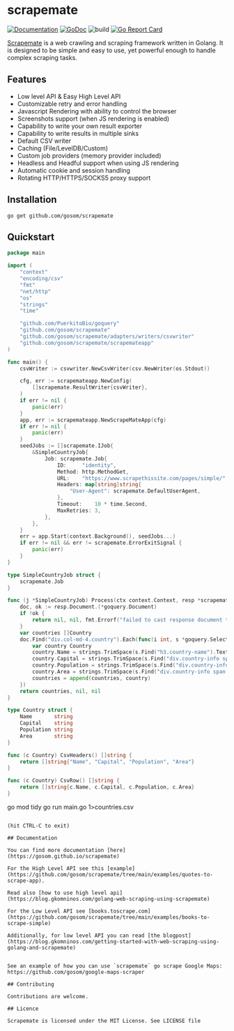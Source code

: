 # scrapemate
[![Documentation](https://img.shields.io/badge/Documentation-Read%20Here-blue)](https://gosom.github.io/scrapemate)
[![GoDoc](https://godoc.org/github.com/gosom/scrapemate?status.svg)](https://godoc.org/github.com/gosom/scrapemate)
![build](https://github.com/gosom/scrapemate/actions/workflows/build.yml/badge.svg)
[![Go Report Card](https://goreportcard.com/badge/github.com/gosom/scrapemate)](https://goreportcard.com/report/github.com/gosom/scrapemate)

[Scrapemate](https://gosom.github.io/scrapemate) is a web crawling and scraping framework written in Golang. It is designed to be simple and easy to use, yet powerful enough to handle complex scraping tasks.


## Features

- Low level API & Easy High Level API
- Customizable retry and error handling
- Javascript Rendering with ability to control the browser
- Screenshots support (when JS rendering is enabled)
- Capability to write your own result exporter
- Capability to write results in multiple sinks
- Default CSV writer
- Caching (File/LevelDB/Custom)
- Custom job providers (memory provider included)
- Headless and Headful support when using JS rendering
- Automatic cookie and session handling
- Rotating HTTP/HTTPS/SOCKS5 proxy support


## Installation

```
go get github.com/gosom/scrapemate
```

## Quickstart


```go
package main

import (
	"context"
	"encoding/csv"
	"fmt"
	"net/http"
	"os"
	"strings"
	"time"

	"github.com/PuerkitoBio/goquery"
	"github.com/gosom/scrapemate"
	"github.com/gosom/scrapemate/adapters/writers/csvwriter"
	"github.com/gosom/scrapemate/scrapemateapp"
)

func main() {
	csvWriter := csvwriter.NewCsvWriter(csv.NewWriter(os.Stdout))

	cfg, err := scrapemateapp.NewConfig(
		[]scrapemate.ResultWriter{csvWriter},
	)
	if err != nil {
		panic(err)
	}
	app, err := scrapemateapp.NewScrapeMateApp(cfg)
	if err != nil {
		panic(err)
	}
	seedJobs := []scrapemate.IJob{
		&SimpleCountryJob{
			Job: scrapemate.Job{
				ID:     "identity",
				Method: http.MethodGet,
				URL:    "https://www.scrapethissite.com/pages/simple/",
				Headers: map[string]string{
					"User-Agent": scrapemate.DefaultUserAgent,
				},
				Timeout:    10 * time.Second,
				MaxRetries: 3,
			},
		},
	}
	err = app.Start(context.Background(), seedJobs...)
	if err != nil && err != scrapemate.ErrorExitSignal {
		panic(err)
	}
}

type SimpleCountryJob struct {
	scrapemate.Job
}

func (j *SimpleCountryJob) Process(ctx context.Context, resp *scrapemate.Response) (any, []scrapemate.IJob, error) {
	doc, ok := resp.Document.(*goquery.Document)
	if !ok {
		return nil, nil, fmt.Errorf("failed to cast response document to goquery document")
	}
	var countries []Country
	doc.Find("div.col-md-4.country").Each(func(i int, s *goquery.Selection) {
		var country Country
		country.Name = strings.TrimSpace(s.Find("h3.country-name").Text())
		country.Capital = strings.TrimSpace(s.Find("div.country-info span.country-capital").Text())
		country.Population = strings.TrimSpace(s.Find("div.country-info span.country-population").Text())
		country.Area = strings.TrimSpace(s.Find("div.country-info span.country-area").Text())
		countries = append(countries, country)
	})
	return countries, nil, nil
}

type Country struct {
	Name       string
	Capital    string
	Population string
	Area       string
}

func (c Country) CsvHeaders() []string {
	return []string{"Name", "Capital", "Population", "Area"}
}

func (c Country) CsvRow() []string {
	return []string{c.Name, c.Capital, c.Population, c.Area}
}

```
go mod tidy
go run main.go 1>countries.csv
```

(hit CTRL-C to exit)

## Documentation

You can find more documentation [here](https://gosom.github.io/scrapemate)

For the High Level API see this [example](https://github.com/gosom/scrapemate/tree/main/examples/quotes-to-scrape-app).

Read also [how to use high level api](https://blog.gkomninos.com/golang-web-scraping-using-scrapemate)

For the Low Level API see [books.toscrape.com](https://github.com/gosom/scrapemate/tree/main/examples/books-to-scrape-simple)

Additionally, for low level API you can read [the blogpost](https://blog.gkomninos.com/getting-started-with-web-scraping-using-golang-and-scrapemate)


See an example of how you can use `scrapemate` go scrape Google Maps: https://github.com/gosom/google-maps-scraper

## Contributing

Contributions are welcome.

## Licence

Scrapemate is licensed under the MIT License. See LICENSE file


